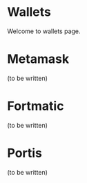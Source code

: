 # Wallets

Welcome to wallets page.

# Metamask

\(to be written\)

# Fortmatic

\(to be written\)

# Portis

\(to be written\)

